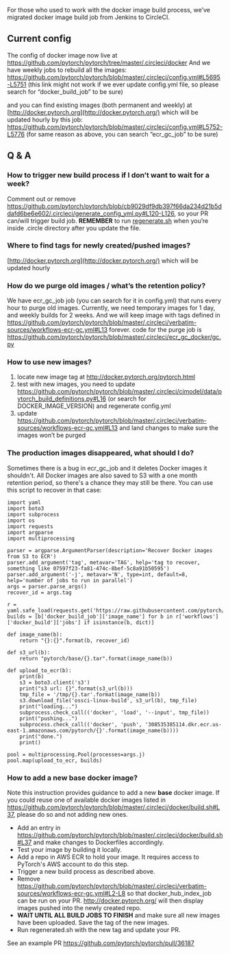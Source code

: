 For those who used to work with the docker image build process, we’ve migrated docker image build job from Jenkins to CircleCI. 

## Current config


The config of docker image  now live at https://github.com/pytorch/pytorch/tree/master/.circleci/docker 
And we have weekly jobs to rebuild all the images:  https://github.com/pytorch/pytorch/blob/master/.circleci/config.yml#L5695-L5751  (this link might not work if we ever update config.yml file, so please search for “docker_build_job” to be sure)

and you can find existing images (both permanent and weekly) at [http://docker.pytorch.org](http://docker.pytorch.org/)  which will be updated hourly by this job: https://github.com/pytorch/pytorch/blob/master/.circleci/config.yml#L5752-L5776 (for same reason as above, you can search “ecr_gc_job” to be sure)


## Q & A

### How to trigger new build process if I don’t want to wait for a week?

Comment out or remove https://github.com/pytorch/pytorch/blob/cb9029df9db397f66da234d21b5ddafd6be6e602/.circleci/generate_config_yml.py#L120-L126, so your PR can/will trigger build job. **REMEMBER** to run [regenerate.sh](https://github.com/pytorch/pytorch/blob/master/.circleci/regenerate.sh) when you’re inside .circle directory after you update the file.

### Where to find tags for newly created/pushed images?

[http://docker.pytorch.org](http://docker.pytorch.org/) which will be updated hourly

### How do we purge old images / what’s the retention policy?

We have ecr_gc_job job (you can search for it in config.yml) that runs every hour to purge old images. Currently, we need temporary images for 1 day, and weekly builds for 2 weeks. And we will keep image with tags defined in https://github.com/pytorch/pytorch/blob/master/.circleci/verbatim-sources/workflows-ecr-gc.yml#L13 forever. 
code for the purge job is https://github.com/pytorch/pytorch/blob/master/.circleci/ecr_gc_docker/gc.py 

### How to use new images?

1. locate new image tag at http://docker.pytorch.org/pytorch.html
2. test with new images, you need to update https://github.com/pytorch/pytorch/blob/master/.circleci/cimodel/data/pytorch_build_definitions.py#L16 (or search for DOCKER_IMAGE_VERSION) and regenerate config.yml
3. update  https://github.com/pytorch/pytorch/blob/master/.circleci/verbatim-sources/workflows-ecr-gc.yml#L13  and land changes to make sure the images won’t be purged

### The production images disappeared, what should I do?

Sometimes there is a bug in ecr_gc_job and it deletes Docker images it shouldn't. All Docker images are also saved to S3 with a one month retention period, so there's a chance they may still be there.  You can use this script to recover in that case:

```
import yaml
import boto3
import subprocess
import os
import requests
import argparse
import multiprocessing

parser = argparse.ArgumentParser(description='Recover Docker images from S3 to ECR')
parser.add_argument('tag', metavar='TAG', help='tag to recover, something like 07597f23-fa81-474c-8bef-5c8a91b50595')
parser.add_argument('-j', metavar='N', type=int, default=8, help='number of jobs to run in parallel')
args = parser.parse_args()
recover_id = args.tag

r = yaml.safe_load(requests.get('https://raw.githubusercontent.com/pytorch/pytorch/master/.circleci/config.yml').text)
builds = [b['docker_build_job']['image_name'] for b in r['workflows']['docker_build']['jobs'] if isinstance(b, dict)]

def image_name(b):
    return "{}:{}".format(b, recover_id)

def s3_url(b):
    return "pytorch/base/{}.tar".format(image_name(b))

def upload_to_ecr(b):
    print(b)
    s3 = boto3.client('s3')
    print("s3 url: {}".format(s3_url(b)))
    tmp_file = '/tmp/{}.tar'.format(image_name(b))
    s3.download_file('ossci-linux-build', s3_url(b), tmp_file)
    print("loading...")
    subprocess.check_call(('docker', 'load', '--input', tmp_file))
    print("pushing...")
    subprocess.check_call(('docker', 'push', '308535385114.dkr.ecr.us-east-1.amazonaws.com/pytorch/{}'.format(image_name(b))))
    print("done.")
    print()

pool = multiprocessing.Pool(processes=args.j)
pool.map(upload_to_ecr, builds)
```

### How to add a new base docker image? 
Note this instruction provides guidance to add a new **base** docker image. If you could reuse one of available docker images listed in https://github.com/pytorch/pytorch/blob/master/.circleci/docker/build.sh#L37, please do so and not adding new ones.

- Add an entry in https://github.com/pytorch/pytorch/blob/master/.circleci/docker/build.sh#L37 and make changes to Dockerfiles accordingly. 
- Test your image by building it locally.
- Add a repo in AWS ECR to hold your image. It requires access to PyTorch's AWS account to do this step.
- Trigger a new build process as described above.
- Remove https://github.com/pytorch/pytorch/blob/master/.circleci/verbatim-sources/workflows-ecr-gc.yml#L2-L8 so that docker_hub_index_job can be run on your PR. http://docker.pytorch.org/ will then display images pushed into the newly created repo.
- **WAIT UNTIL ALL BUILD JOBS TO FINISH** and make sure all new images have been uploaded. Save the tag of the new images.
- Run regenerated.sh with the new tag and update your PR.

See an example PR https://github.com/pytorch/pytorch/pull/36187